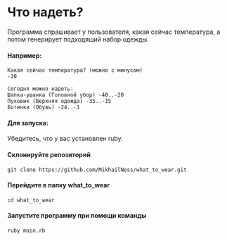 # Что надеть?
Программа спрашивает у пользователя, какая сейчас температура, а потом генерирует подходящий набор одежды.
#### __Например:__
```
Какая сейчас температура? (можно с минусом)
-20

Сегодня можно надеть:
Шапка-ушанка (Головной убор) -40..-20
Пуховик (Верхняя одежда) -35..-15
Ботинки (Обувь) -24..-1
```
#### __Для запуска:__
Убедитесь, что у вас установлен ruby.
#### Склонируйте репозиторий
```
git clone https://github.com/MikhailNess/what_to_wear.git
```
#### Перейдите в папку what_to_wear
```
cd what_to_wear
```
#### Запустите программу при помощи команды
```
ruby main.rb
```
